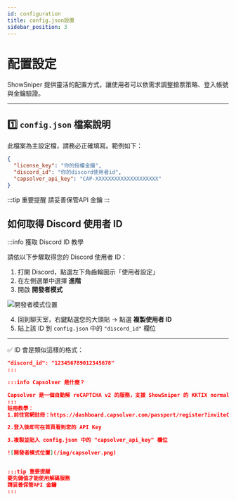 ```yaml
---
id: configuration
title: config.json設置
sidebar_position: 3
---
```


# 配置設定

ShowSniper 提供靈活的配置方式，讓使用者可以依需求調整搶票策略、登入帳號與金鑰驗證。

---

## 1️⃣ `config.json` 檔案說明

此檔案為主設定檔，請務必正確填寫。範例如下：

```json
{
  "license_key": "你的授權金鑰",
  "discord_id": "你的discord使用者id",
  "capsolver_api_key": "CAP-XXXXXXXXXXXXXXXXXXXX"
}
```

:::tip 重要提醒
請妥善保管API 金鑰
:::

## 如何取得 Discord 使用者 ID

:::info 獲取 Discord ID 教學

請依以下步驟取得您的 Discord 使用者 ID：

1. 打開 Discord，點選左下角齒輪圖示「使用者設定」  
2. 在左側選單中選擇 **進階**  
3. 開啟 **開發者模式**

![開發者模式位置](/img/discord_id.png)

4. 回到聊天室，右鍵點選您的大頭貼 → 點選 **複製使用者 ID**  
5. 貼上該 ID 到 `config.json` 中的 `"discord_id"` 欄位
---

✅ ID 會是類似這樣的格式：

```json
"discord_id": "123456789012345678"
:::

:::info Capsolver 是什麼？

Capsolver 是一個自動解 reCAPTCHA v2 的服務，支援 ShowSniper 的 KKTIX normal mode 搶票流程。
:::
註冊教學：
1.前往官網註冊：https://dashboard.capsolver.com/passport/register?inviteCode=OlTJuZJbF-CT

2.登入後即可在首頁看到您的 API Key

3.複製並貼入 config.json 中的 "capsolver_api_key" 欄位

![開發者模式位置](/img/capsolver.png)


:::tip 重要提醒
要先儲值才能使用解碼服務
請妥善保管API 金鑰
:::